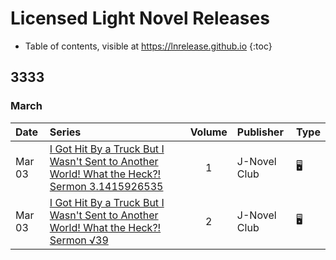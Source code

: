 # Licensed Light Novel Releases

- Table of contents, visible at https://lnrelease.github.io
{:toc}

## 3333

### March

Date|Series|Volume|Publisher|Type|
:---|:---|:---:|:---|---|
Mar 03|[I Got Hit By a Truck But I Wasn't Sent to Another World! What the Heck?! Sermon 3.1415926535](https://j-novel.club/series/i-got-hit-by-a-truck-but-i-wasn-t-sent-to-another-world-what-the-heck#volume-1)|1|J-Novel Club|🖥️<span style="visibility: hidden">📖</span>|
Mar 03|[I Got Hit By a Truck But I Wasn't Sent to Another World! What the Heck?! Sermon √39](https://j-novel.club/series/i-got-hit-by-a-truck-but-i-wasn-t-sent-to-another-world-what-the-heck#volume-2)|2|J-Novel Club|🖥️<span style="visibility: hidden">📖</span>|
